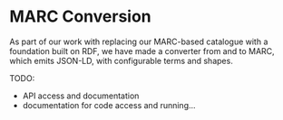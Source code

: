 # MARC Conversion

As part of our work with replacing our MARC-based catalogue with a foundation built on RDF, we have made a converter from and to MARC, which emits JSON-LD, with configurable terms and shapes. 

TODO:
* API access and documentation
* documentation for code access and running...

